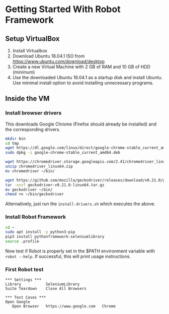 # Getting Started With Robot Framework

## Setup VirtualBox

1. Install Virtualbox
2. Download Ubuntu 18.04.1 ISO from https://www.ubuntu.com/download/desktop
3. Create a new Virtual Machine with 2 GB of RAM and 10 GB of HDD (minimum)
4. Use the downloaded Ubuntu 18.04.1 as a startup disk and install Ubuntu. Use minimal install option to avoid installing unnecessary programs.

## Inside the VM

### Install browser drivers

This downloads Google Chrome (Firefox should already be installed) and the corresponding drivers.

```sh
mkdir bin
cd tmp
wget https://dl.google.com/linux/direct/google-chrome-stable_current_amd64.deb
sudo dpkg -i google-chrome-stable_current_amd64.deb

wget https://chromedriver.storage.googleapis.com/2.41/chromedriver_linux64.zip
unzip chromedriver_linux64.zip
mv chromedriver ~/bin/

wget https://github.com/mozilla/geckodriver/releases/download/v0.21.0/geckodriver-v0.21.0-linux64.tar.gz
tar -xvzf geckodriver-v0.21.0-linux64.tar.gz
mv geckodriver ~/bin/
chmod +x ~/bin/geckodriver
```

Alternatively, just run the `install-drivers.sh` which executes the above.

### Install Robot Framework

```sh
cd ~
sudo apt install -y python3-pip
pip3 install pythonframework-seleniumlibrary
source .profile
```

Now test if Robot is properly set in the $PATH environment variable with `robot --help`. If successful, this will print usage instructions.

### First Robot test

```robot
*** Settings ***
Library           SeleniumLibrary
Suite Teardown    Close All Browsers

*** Test Cases ***
Open Google
   Open Browser   https://www.google.com   Chrome
```
